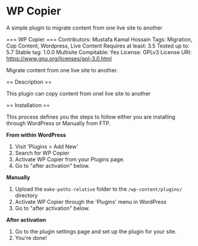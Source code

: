 # WP Copier
A simple plugin to migrate content from one live site to another

=== WP Copier ===
Contributors: Mustafa Kamal Hossain
Tags: Migration, Cop Content, Wordpress, Live Content
Requires at least: 3.5
Tested up to: 5.7
Stable tag: 1.0.0
Multisite Compitable: Yes
License: GPLv3
License URI: https://www.gnu.org/licenses/gpl-3.0.html

Migrate content from one live site to another.


== Description ==

This plugin can copy content from onel live site to another

== Installation ==

This process defines you the steps to follow either you are installing through WordPress or Manually from FTP.

**From within WordPress**

1. Visit 'Plugins > Add New'
2. Search for WP Copier
3. Activate WP Copier from your Plugins page.
4. Go to "after activation" below.

**Manually**

1. Upload the `make-paths-relative` folder to the `/wp-content/plugins/` directory
2. Activate WP Copier through the 'Plugins' menu in WordPress
3. Go to "after activation" below.

**After activation**

1. Go to the plugin settings page and set up the plugin for your site.
2. You're done!